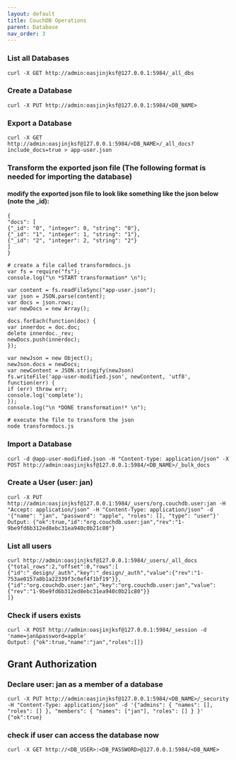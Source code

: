 ```yaml
---
layout: default
title: CouchDB Operations
parent: Database
nav_order: 3
---
```


### List all Databases
```shell
curl -X GET http://admin:oasjinjksf@127.0.0.1:5984/_all_dbs
```

### Create a Database
```shell
curl -X PUT http://admin:oasjinjksf@127.0.0.1:5984/<DB_NAME>
```

### Export a Database
```shell
curl -X GET http://admin:oasjinjksf@127.0.0.1:5984/<DB_NAME>/_all_docs?include_docs=true > app-user.json
```

### Transform the exported json file (The following format is needed for importing the database)
#### modify the exported json file to look like something like the json below (note the _id):
```shell
{
"docs": [
{"_id": "0", "integer": 0, "string": "0"},
{"_id": "1", "integer": 1, "string": "1"},
{"_id": "2", "integer": 2, "string": "2"}
]
}
```

```shell
# create a file called transformdocs.js
var fs = require("fs");
console.log("\n *START transformation* \n");

var content = fs.readFileSync("app-user.json");
var json = JSON.parse(content);
var docs = json.rows;
var newDocs = new Array();

docs.forEach(function(doc) {
var innerdoc = doc.doc;
delete innerdoc._rev;
newDocs.push(innerdoc);
});

var newJson = new Object();
newJson.docs = newDocs;
var newContent = JSON.stringify(newJson)
fs.writeFile('app-user-modified.json', newContent, 'utf8', function(err) {
if (err) throw err;
console.log('complete');
});
console.log("\n *DONE transformation!* \n");
```

```shell
# execute the file to transform the json
node transformdocs.js
```

### Import a Database
```shell
curl -d @app-user-modified.json -H "Content-type: application/json" -X POST http://admin:oasjinjksf@127.0.0.1:5984/<DB_NAME>/_bulk_docs
```

### Create a User (user: jan)
```shell
curl -X PUT http://admin:oasjinjksf@127.0.0.1:5984/_users/org.couchdb.user:jan -H "Accept: application/json" -H "Content-Type: application/json" -d '{"name": "jan", "password": "apple", "roles": [], "type": "user"}'
Output: {"ok":true,"id":"org.couchdb.user:jan","rev":"1-9be9fd6b312ed8ebc31ea940c0b21c80"}
```

### List all users
```shell
curl http://admin:oasjinjksf@127.0.0.1:5984/_users/_all_docs
{"total_rows":2,"offset":0,"rows":[
{"id":"_design/_auth","key":"_design/_auth","value":{"rev":"1-753ae0157a8b1a22339f3c0ef4f1bf19"}},
{"id":"org.couchdb.user:jan","key":"org.couchdb.user:jan","value":{"rev":"1-9be9fd6b312ed8ebc31ea940c0b21c80"}}
]}
```

### Check if users exists
```shell
curl -X POST http://admin:oasjinjksf@127.0.0.1:5984/_session -d 'name=jan&password=apple'
Output: {"ok":true,"name":"jan","roles":[]}
```

## Grant Authorization
### Declare user: jan as a member of a database
```shell
curl -X PUT http://admin:oasjinjksf@127.0.0.1:5984/<DB_NAME>/_security -H "Content-Type: application/json" -d '{"admins": { "names": [], "roles": [] }, "members": { "names": ["jan"], "roles": [] } }'
{"ok":true}
```

### check if user can access the database now
```shell
curl -X GET http://<DB_USER>:<DB_PASSWORD>@127.0.0.1:5984/<DB_NAME>
```
